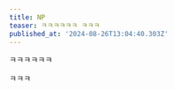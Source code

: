 ```yaml
---
title: NP
teaser: ㅋㅋㅋㅋㅋㅋ ㅋㅋㅋ
published_at: '2024-08-26T13:04:40.303Z'
---
```

<p>ㅋㅋㅋㅋㅋㅋ</p><p>ㅋㅋㅋ</p>
